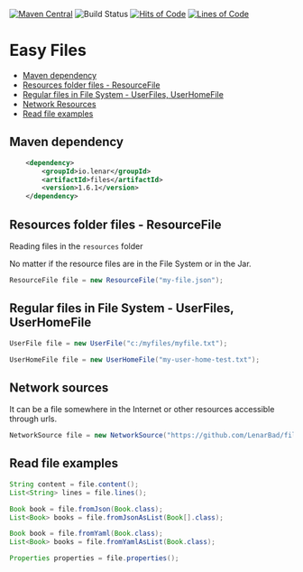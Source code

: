 [![Maven Central](https://img.shields.io/maven-central/v/io.lenar/files.svg)](https://maven-badges.herokuapp.com/maven-central/io.lenar/files)
![Build Status](https://travis-ci.com/LenarBad/files.svg?branch=master)
[![Hits of Code](https://hitsofcode.com/github/lenarbad/files)](https://hitsofcode.com/view/github/lenarbad/files)
[![Lines of Code](https://tokei.rs/b1/github/lenarbad/files)](https://github.com/lenarbad/files)

# Easy Files

* [Maven dependency](#maven-dependency)
* [Resources folder files - ResourceFile](#resources-folder-files---resourcefile)
* [Regular files in File System - UserFiles, UserHomeFile](#regular-files-in-file-system---userfiles-userhomefile)
* [Network Resources](#network-resources)
* [Read file examples](#read-file-examples)
  
## Maven dependency

```xml
    <dependency>
        <groupId>io.lenar</groupId>
        <artifactId>files</artifactId>
        <version>1.6.1</version>
    </dependency>
```

## Resources folder files - ResourceFile

Reading files in the ```resources``` folder

No matter if the resource files are in the File System or in the Jar.

```java
ResourceFile file = new ResourceFile("my-file.json");
```

## Regular files in File System - UserFiles, UserHomeFile

```java
UserFile file = new UserFile("c:/myfiles/myfile.txt");
```

```java
UserHomeFile file = new UserHomeFile("my-user-home-test.txt");
```

## Network sources

It can be a file somewhere in the Internet or other resources accessible through urls.

```java
NetworkSource file = new NetworkSource("https://github.com/LenarBad/files")
```

## Read file examples

```java
String content = file.content();
List<String> lines = file.lines();

Book book = file.fromJson(Book.class);
List<Book> books = file.fromJsonAsList(Book[].class);

Book book = file.fromYaml(Book.class);
List<Book> books = file.fromYamlAsList(Book.class);

Properties properties = file.properties();
```
